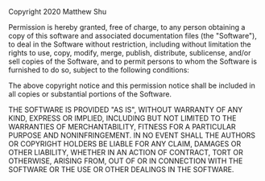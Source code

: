 Copyright 2020 Matthew Shu

Permission is hereby granted, free of charge, to any person obtaining a copy of this software and associated documentation files (the  "Software"), to deal in the Software without restriction, including  without limitation the rights to use, copy, modify, merge, publish,  distribute, sublicense, and/or sell copies of the Software, and to  permit persons to whom the Software is furnished to do so, subject to  the following conditions:

The above copyright notice and this permission notice shall be included in all copies or substantial portions of the Software.

THE SOFTWARE IS PROVIDED "AS IS", WITHOUT WARRANTY OF ANY KIND,  EXPRESS OR IMPLIED, INCLUDING BUT NOT LIMITED TO THE WARRANTIES OF  MERCHANTABILITY, FITNESS FOR A PARTICULAR PURPOSE AND NONINFRINGEMENT.  IN NO EVENT SHALL THE AUTHORS OR COPYRIGHT HOLDERS BE LIABLE FOR ANY  CLAIM, DAMAGES OR OTHER LIABILITY, WHETHER IN AN ACTION OF CONTRACT,  TORT OR OTHERWISE, ARISING FROM, OUT OF OR IN CONNECTION WITH THE  SOFTWARE OR THE USE OR OTHER DEALINGS IN THE SOFTWARE.